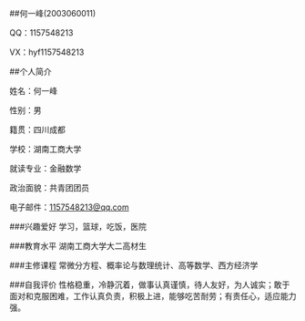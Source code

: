 ##何一峰(2003060011)

QQ：1157548213 

VX：hyf1157548213

##个人简介

姓名：何一峰

性别：男

籍贯：四川成都

学校：湖南工商大学

就读专业：金融数学

政治面貌：共青团团员

电子邮件：1157548213@qq.com

###兴趣爱好
学习，篮球，吃饭，医院

###教育水平
湖南工商大学大二高材生

###主修课程
常微分方程、概率论与数理统计、高等数学、西方经济学

###自我评价
性格稳重，冷静沉着，做事认真谨慎，待人友好，为人诚实；敢于面对和克服困难，工作认真负责，积极上进，能够吃苦耐劳；有责任心，适应能力强。
